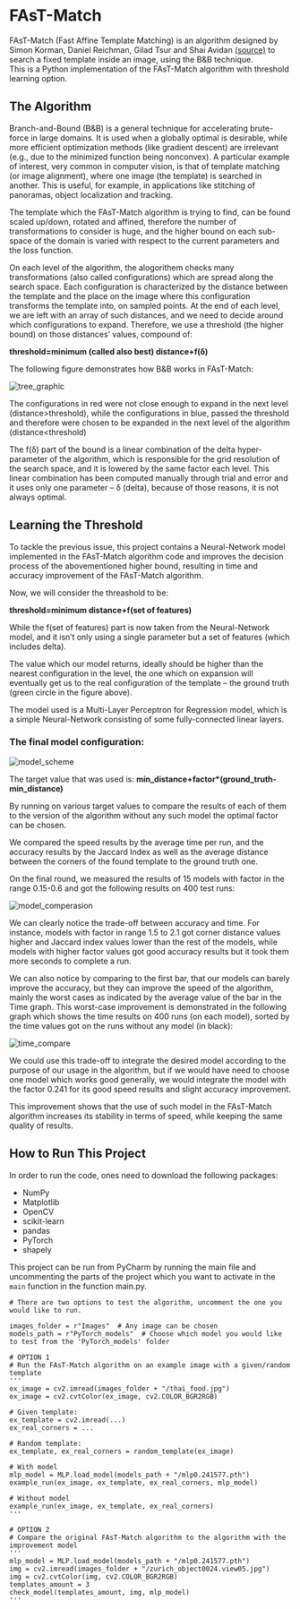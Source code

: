 # FAsT-Match
FAsT-Match (Fast Affine Template Matching) is an algorithm designed by Simon Korman, Daniel Reichman, Gilad Tsur and Shai Avidan [(source)](https://www.cs.haifa.ac.il/~skorman/FastMatch/index.html) to search a fixed template inside an image, using the B&B technique.  
This is a Python implementation of the FAsT-Match algorithm with threshold learning option.

## The Algorithm
Branch-and-Bound (B&B) is a general technique for accelerating brute-force in large domains. It is used when a globally optimal is desirable, while more efficient optimization methods (like gradient descent) are irrelevant (e.g., due to the minimized function being nonconvex). A particular example of interest, very common in computer vision, is that of template matching (or image alignment), where one image (the template) is searched in another. This is useful, for example, in applications like stitching of panoramas, object localization and tracking.

The template which the FAsT-Match algorithm is trying to find, can be found scaled up/down, rotated and affined, therefore the number of transformations to consider is huge, and the higher bound on each sub-space of the domain is varied with respect to the current parameters and the loss function.

On each level of the algorithm, the alogorithem checks many transformations (also called configurations) which are spread along the search space. Each configuration is characterized by the distance between the template and the place on the image where this configuration transforms the template into, on sampled points. At the end of each level, we are left with an array of such distances, and we need to decide around which configurations to expand. Therefore, we use a threshold (the higher bound) on those distances’ values, compound of:

**threshold=minimum (called also best)  distance+f(δ)**

The following figure demonstrates how B&B works in FAsT-Match:

![tree_graphic](https://user-images.githubusercontent.com/87817221/185792647-5a916608-b29a-4fb4-9818-f9a3f7b0c74a.png)

The configurations in red were not close enough to expand in the next level (distance>threshold), while the configurations in blue, passed the threshold and therefore were chosen to be expanded in the next level of the algorithm (distance<threshold)

The f(δ) part of the bound is a linear combination of the delta hyper-parameter of the algorithm, which is responsible for the grid resolution of the search space, and it is lowered by the same factor each level. This linear combination has been computed manually through trial and error and it uses only one parameter – δ (delta), because of those reasons, it is not always optimal.

## Learning the Threshold
To tackle the previous issue, this project contains a Neural-Network model implemented in the FAsT-Match algorithm code and improves the decision process of the abovementioned higher bound, resulting in time and accuracy improvement of the FAsT-Match algorithm.

Now, we will consider the threashold to be:

**threshold=minimum distance+f(set of features)**

While the f(set of features) part is now taken from the Neural-Network model, and it isn’t only using a single parameter but a set of features (which includes delta).

The value which our model returns, ideally should be higher than the nearest configuration in the level, the one which on expansion will eventually get us to the real configuration of the template – the ground truth (green circle in the figure above).

The model used is a Multi-Layer Perceptron for Regression model, which is a simple Neural-Network consisting of some fully-connected linear layers.

### The final model configuration:

![model_scheme](https://user-images.githubusercontent.com/87817221/185792912-9efb99a2-dd8c-449e-acfa-2b0eb7be0d48.png)

The target value that was used is:
__min_distance+factor*(ground_truth-min_distance)__

By running on various target values to compare the results of each of them to the version of the algorithm without any such model the optimal factor can be chosen.

We compared the speed results by the average time per run, and the accuracy results by the Jaccard Index as well as the average distance between the corners of the found template to the ground truth one.

On the final round, we measured the results of 15 models with factor in the range 0.15-0.6 and got the following results on 400 test runs:

![model_comperasion](https://user-images.githubusercontent.com/87817221/185794845-c5ffd127-b788-4029-94ac-4c986a5131a3.png)

We can clearly notice the trade-off between accuracy and time. For instance, models with factor in range 1.5 to 2.1 got corner distance values higher and Jaccard index values lower than the rest of the models, while models with higher factor values got good accuracy results but it took them more seconds to complete a run.

We can also notice by comparing to the first bar, that our models can barely improve the accuracy, but they can improve the speed of the algorithm, mainly the worst cases as indicated by the average value of the bar in the Time graph. This worst-case improvement is demonstrated in the following graph which shows the time results on 400 runs (on each model), sorted by the time values got on the runs without any model (in black):

![time_compare](https://user-images.githubusercontent.com/87817221/185794962-2a226796-2948-4b7e-9edf-e5419b8ebad6.png)

We could use this trade-off to integrate the desired model according to the purpose of our usage in the algorithm, but if we would have need to choose one model which works good generally, we would integrate the model with the factor 0.241 for its good speed results and slight accuracy improvement.

This improvement shows that the use of such model in the FAsT-Match algorithm increases its stability in terms of speed, while keeping the same quality of results.

## How to Run This Project

In order to run the code, ones need to download the following packages:

* NumPy
* Matplotlib
* OpenCV
* scikit-learn
* pandas
* PyTorch
* shapely

This project can be run from PyCharm by running the main file and uncommenting the parts of the project which you want to activate in the `main` function in the function main.py.

```
# There are two options to test the algorithm, uncomment the one you would like to run.

images_folder = r"Images"  # Any image can be chosen
models_path = r"PyTorch_models"  # Choose which model you would like to test from the 'PyTorch_models' folder

# OPTION 1
# Run the FAsT-Match algorithm on an example image with a given/random template
'''
ex_image = cv2.imread(images_folder + "/thai_food.jpg")
ex_image = cv2.cvtColor(ex_image, cv2.COLOR_BGR2RGB)

# Given template:
ex_template = cv2.imread(...)
ex_real_corners = ...

# Random template:
ex_template, ex_real_corners = random_template(ex_image)

# With model
mlp_model = MLP.load_model(models_path + "/mlp0.241577.pth")
example_run(ex_image, ex_template, ex_real_corners, mlp_model)

# Without model
example_run(ex_image, ex_template, ex_real_corners)
'''

# OPTION 2
# Compare the original FAsT-Match algorithm to the algorithm with the improvement model
'''
mlp_model = MLP.load_model(models_path + "/mlp0.241577.pth")
img = cv2.imread(images_folder + "/zurich_object0024.view05.jpg")
img = cv2.cvtColor(img, cv2.COLOR_BGR2RGB)
templates_amount = 3
check_model(templates_amount, img, mlp_model)
'''
```
